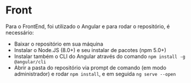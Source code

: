 # Front

Para o FrontEnd, foi utilizado o Angular e para rodar o repositório, é necessário:
- Baixar o repositório em sua máquina
- Instalar o Node.JS (8.0+) e seu instalar de pacotes (npm 5.0+)
- Instalar também o CLI do Angular através do comando `npm install -g @angular/cli`
- Abrir a pasta do repositório via prompt de comando (em modo administrador) e rodar `npm install`, e em seguida `ng serve --open`
